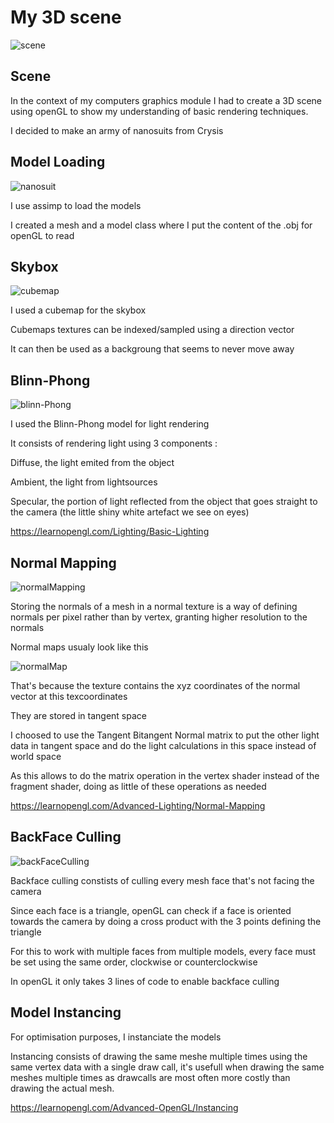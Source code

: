 # My 3D scene
![scene](/images/Scene.png)
## Scene
In the context of my computers graphics module I had to create a 3D scene using openGL to show my understanding of basic rendering techniques.

I decided to make an army of nanosuits from Crysis


## Model Loading
![nanosuit](/images/Nanosuit.png)

I use assimp to load the models

I created a mesh and a model class where I put the content of the .obj for openGL to read


## Skybox
![cubemap](/images/Cubemap.png)

I used a cubemap for the skybox

Cubemaps textures can be indexed/sampled using a direction vector

It can then be used as a backgroung that seems to never move away


## Blinn-Phong
![blinn-Phong](/images/BPhong.png)

I used the Blinn-Phong model for light rendering

It consists of rendering light using 3 components : 

Diffuse, the light emited from the object

Ambient, the light from lightsources 

Specular, the portion of light reflected from the object that goes straight to the camera (the little shiny white artefact we see on eyes)

https://learnopengl.com/Lighting/Basic-Lighting


## Normal Mapping
![normalMapping](/images/NMapping.png)

Storing the normals of a mesh in a normal texture is a way of defining normals per pixel rather than by vertex, granting higher resolution to the normals

Normal maps usualy look like this

![normalMap](/images/NormalMap.png)

That's because the texture contains the xyz coordinates of the normal vector at this texcoordinates


They are stored in tangent space

I choosed to use the Tangent Bitangent Normal matrix to put the other light data in tangent space and do the light calculations in this space instead of world space

As this allows to do the matrix operation in the vertex shader instead of the fragment shader, doing as little of these operations as needed 

https://learnopengl.com/Advanced-Lighting/Normal-Mapping


## BackFace Culling
![backFaceCulling](/images/BFCulling.png)

Backface culling constists of culling every mesh face that's not facing the camera

Since each face is a triangle, openGL can check if a face is oriented towards the camera by doing a cross product with the 3 points defining the triangle

For this to work with multiple faces from multiple models, every face must be set using the same order, clockwise or counterclockwise

In openGL it only takes 3 lines of code to enable backface culling


## Model Instancing
For optimisation purposes, I instanciate the models

Instancing consists of drawing the same meshe multiple times using the same vertex data with a single draw call, it's usefull when drawing the same meshes multiple times as drawcalls are most often more costly than drawing the actual mesh.

https://learnopengl.com/Advanced-OpenGL/Instancing
